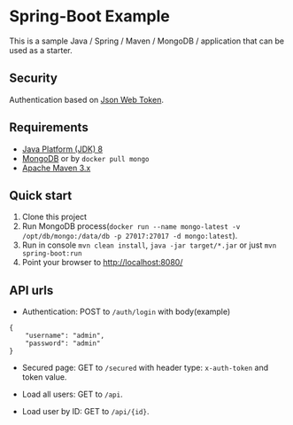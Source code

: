 Spring-Boot Example
=========================

This is a sample Java / Spring / Maven / MongoDB / application that can be used as a starter.

Security
----------------
Authentication based on [Json Web Token](https://jwt.io/).

Requirements
------------
* [Java Platform (JDK) 8](http://www.oracle.com/technetwork/java/javase/downloads/index.html)
* [MongoDB](https://www.mongodb.com/download-center?jmp=nav#community) or by `docker pull mongo`
* [Apache Maven 3.x](http://maven.apache.org/)

Quick start
-----------
1. Clone this project
2. Run MongoDB process(`docker run --name mongo-latest -v /opt/db/mongo:/data/db -p 27017:27017 -d mongo:latest`).
3. Run in console `mvn clean install`, `java -jar target/*.jar` or just `mvn spring-boot:run`
4. Point your browser to [http://localhost:8080/](http://localhost:8080/)

API urls
--------
* Authentication: POST to `/auth/login` with body(example)
```
{
    "username": "admin",
    "password": "admin"
}
```

* Secured page: GET to `/secured` with header type: `x-auth-token` and token value.

* Load all users: GET to `/api`.

* Load user by ID: GET to `/api/{id}`.